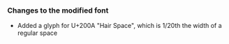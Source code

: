 ### Changes to the modified font

* Added a glyph for U+200A "Hair Space", which is 1/20th the width of a regular space